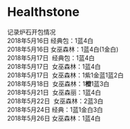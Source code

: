 # Healthstone
记录炉石开包情况  
2018年5月16日  经典包：1蓝4白  
2018年5月16日  女巫森林：1蓝4白(1金白)  
2018年5月17日  经典包：1蓝4白  
2018年5月17日  女巫森林：1蓝4白  
2018年5月17日  女巫森林：1紫1金蓝1蓝2白  
2018年5月18日  女巫森林：1**橙**1蓝3白  
2018年5月21日  女巫森丽：1蓝4白  
2018年5月22日  女巫森林：2蓝3白  
2018年5月24日  经典：1蓝1金白3白  
2018年5月26日  女巫森林：1蓝4白
